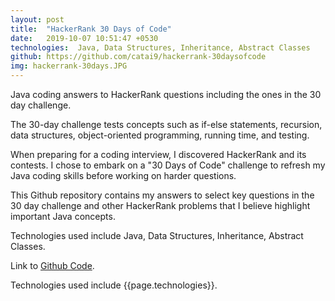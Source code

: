 ```yaml
---
layout: post
title:  "HackerRank 30 Days of Code"
date:   2019-10-07 10:51:47 +0530
technologies:  Java, Data Structures, Inheritance, Abstract Classes
github: https://github.com/catai9/hackerrank-30daysofcode
img: hackerrank-30days.JPG
--- 
```


Java coding answers to HackerRank questions including the ones in the 30 day challenge. 

The 30-day challenge tests concepts such as if-else statements, recursion, data structures, object-oriented programming, running time, and testing.

When preparing for a coding interview, I discovered HackerRank and its contests. I chose to embark on a "30 Days of Code" challenge to refresh my Java coding skills before working on harder questions.

This Github repository contains my answers to select key questions in the 30 day challenge and other HackerRank problems that I believe highlight important Java concepts.

Technologies used include Java, Data Structures, Inheritance, Abstract Classes. 

Link to [Github Code]({{page.github}}).

Technologies used include {{page.technologies}}. 